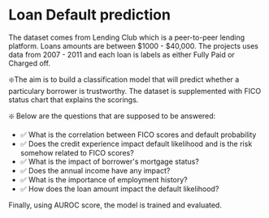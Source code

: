 # Loan Default prediction
The dataset comes from Lending Club which is a peer-to-peer lending platform. Loans amounts are between $1000 - $40,000. The projects uses data from 2007 - 2011 and each loan is labels as either Fully Paid or Charged off. 

:sparkle:The aim is to build a classification model that will predict whether a particulary borrower is trustworthy. The dataset is supplemented with FICO status chart that explains the scorings.

:sparkle: Below are the questions that are supposed to be answered:

- :white_check_mark: What is the correlation between FICO scores and default probability
- :white_check_mark: Does the credit experience impact default likelihood and is the risk somehow related to FICO scores?
- :white_check_mark: What is the impact of borrower's mortgage status?
- :white_check_mark: Does the annual income have any impact?
- :white_check_mark: What is the importance of employment history?
- :white_check_mark: How does the loan amount impact the default likelihood?

Finally, using AUROC score, the model is trained and evaluated.

